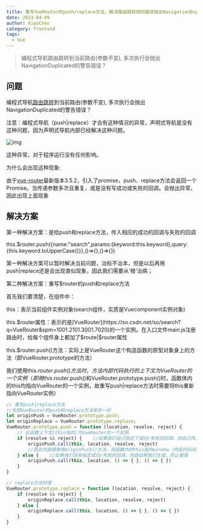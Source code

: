 ```yaml
---
title: 重写VueRouter的push/replace方法，解决路由跳转相同路径抛出NavigationDuplicated的警告错误
date: 2023-04-09
author: XiaoChen
category: frontend
tags:
  - Vue
---
```


> 编程式导航路由跳转到当前路由(参数不变), 多次执行会抛出NavigationDuplicated的警告错误？

## 问题

编程式导航[路由跳转](https://so.csdn.net/so/search?q=%E8%B7%AF%E7%94%B1%E8%B7%B3%E8%BD%AC&spm=1001.2101.3001.7020)到当前路由(参数不变), 多次执行会抛出NavigationDuplicated的警告错误？

注意：编程式导航（push|replace）才会有这种情况的异常，声明式导航是没有这种问题，因为声明式导航内部已经解决这种问题。

![img](https://img-blog.csdnimg.cn/e6dd718055b94ffa931bd7c01faa5387.png)

这种异常，对于程序运行没有任何影响。

为什么会出现这种现象:

由于[vue-router](https://so.csdn.net/so/search?q=vue-router&spm=1001.2101.3001.7020)最新版本3.5.2，引入了promise，push、replace方法会返回一个Promise。当传递参数多次且重复，或是没有写成功或失败的回调。会抛出异常，因此出现上面现象

## 解决方案

第一种解决方案：是给push和replace方法，传入相应的成功的回调与失败的回调

this.$router.push({name:"search",params:{keyword:this.keyword},query:{this.keyword.toUpperCase()}},()=>{},()=>{})

第一种解决方案可以暂时解决当前问题，治标不治本，但是以后再用push|replace还是会出现类似现象，因此我们需要从‘根’治病；

第二种解决方案：重写$router的push和replace方法

首先我们要清楚，在组件中：

this：表示当前组件实例对象(search组件，实质是Vuecomponent实例对象)

this.$router属性：表示的是[VueRouter](https://so.csdn.net/so/search?q=VueRouter&spm=1001.2101.3001.7020)的一个实例。在入口文件main.js注册路由时，给每个组件身上都加了$route|$router属性

this.$router.push()方法：实际上是VueRouter这个构造函数的原型对象身上的方法（即VueRouter.prototype的方法）

我们使用this.$router.push()方法时，方法内部代码执行的上下文为VueRouter的一个实例（即用this.$router.push()和VueRouter.prototype.push()时，函数体内的this均指向VueRouter的一个实例，故重写push|replace方法时需要将this重新指向VueRouter实例）

```vueRouter.js
// 重写push|replace方法
//先把VueRouter的push和replace方法保存一份
let originPush = VueRouter.prototype.push;
let originReplace = VueRouter.prototype.replace;
VueRouter.prototype.push = function (location, resolve, reject) {
    // 此函数上下文(this指向)为VueRouter的一个实例
    if (resolve && reject) {    //如果我们自己指定了成功/失败的回调，则自己传入
        originPush.call(this, location, resolve, reject)
        //若此时直接使用originPush()方法，则函数内的this指向window（内部代码将无法执行）。故应用call或apply方法修改this指向
    } else {    //如果我们没有指定成功/失败的回调，则自动帮我们生成，防止报错
        originPush.call(this, location, () => { }, () => { })
    }
}
```

```vueRouter.js
// replace方法同理
VueRouter.prototype.replace = function (location, resolve, reject) {
    if (resolve && reject) {
        originReplace.call(this, location, resolve, reject)
    } else {
        originReplace.call(this, location, () => { }, () => { })
    }
}
```
